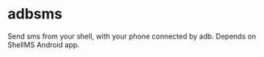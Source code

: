 # adbsms
Send sms from your shell, with your phone connected by adb. Depends on ShellMS Android app.
